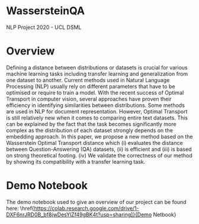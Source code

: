 # WassersteinQA
NLP Project 2020 - UCL DSML

# Overview

Defining a distance between distributions or datasets is crucial for various machine learning tasks including transfer learning and generalization from one dataset to another. Current methods used in Natural Language Processing (NLP) usually rely on different parameters that have to be optimised or require to train a model. With the recent success of Optimal Transport in computer vision, several approaches have proven their efficiency in identifying similarities between distributions. Some methods are used in NLP for document representation. However, Optimal Transport is still relatively new when it comes to comparing entire text datasets. This can be explained by the fact that the task becomes significantly more complex as the distribution of each dataset strongly depends on the embedding approach. In this paper, we propose a new method based on the Wasserstein Optimal Transport distance which (i) evaluates the distance between Question-Answering (QA) datasets, (ii) is efficient and (iii) is based on strong theoretical footing. (iv) We validate the correctness of our method by showing its compatibility with a transfer learning task.

# Demo Notebook

The demo notebook used to give an overview of our project can be found here: \href{https://colab.research.google.com/drive/1-DXF6nrJRD0B_bf8jwDesYlZf49gBK4t?usp=sharing]}{Demo Netbook}
